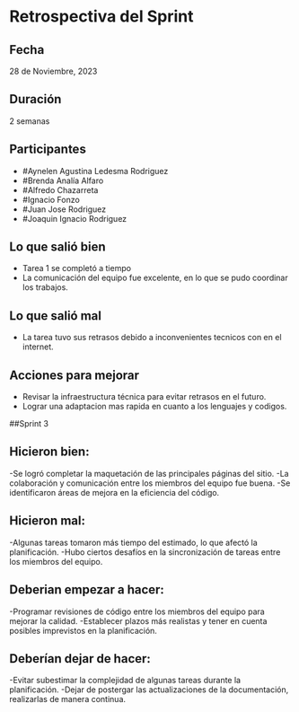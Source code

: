 # Retrospectiva del Sprint

## Fecha
28 de Noviembre, 2023

## Duración
2 semanas

## Participantes
- #Aynelen Agustina Ledesma Rodriguez
- #Brenda Analía Alfaro
- #Alfredo Chazarreta
- #Ignacio Fonzo
- #Juan Jose Rodriguez
- #Joaquin Ignacio Rodriguez

## Lo que salió bien
- Tarea 1 se completó a tiempo
- La comunicación del equipo fue excelente, en lo que se pudo coordinar los trabajos.

## Lo que salió mal
- La tarea tuvo sus retrasos debido a inconvenientes tecnicos con en el internet.


## Acciones para mejorar
- Revisar la infraestructura técnica para evitar retrasos en el futuro.
- Lograr una adaptacion mas rapida en cuanto a los lenguajes y codigos.

##Sprint 3

## Hicieron bien:
-Se logró completar la maquetación de las principales páginas del sitio.
-La colaboración y comunicación entre los miembros del equipo fue buena.
-Se identificaron áreas de mejora en la eficiencia del código.

## Hicieron mal:
-Algunas tareas tomaron más tiempo del estimado, lo que afectó la planificación.
-Hubo ciertos desafíos en la sincronización de tareas entre los miembros del equipo.

## Deberian empezar a hacer:
-Programar revisiones de código entre los miembros del equipo para mejorar la calidad.
-Establecer plazos más realistas y tener en cuenta posibles imprevistos en la planificación.

## Deberían dejar de hacer:
-Evitar subestimar la complejidad de algunas tareas durante la planificación.
-Dejar de postergar las actualizaciones de la documentación, realizarlas de manera continua.
